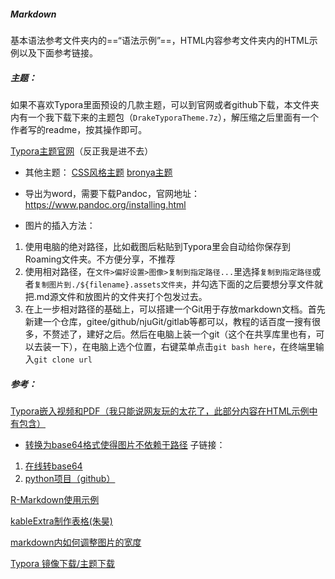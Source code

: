 ##### Markdown

基本语法参考文件夹内的==“语法示例”==，HTML内容参考文件夹内的HTML示例以及下面参考链接。

##### 主题：

如果不喜欢Typora里面预设的几款主题，可以到官网或者github下载，本文件夹内有一个我下载下来的主题包（`DrakeTyporaTheme.7z`），解压缩之后里面有一个作者写的readme，按其操作即可。

[Typora主题官网](https://theme.typora.io/)（反正我是进不去）

* 其他主题：
  [CSS风格主题](https://github.com/Theigrams/My-Typora-Themes)
  [bronya主题](https://www.aliyundrive.com/s/rjtFfUH4oB1/folder/61d827a7190238da84ec40b88a39514f35550df2)
* 导出为word，需要下载Pandoc，官网地址：<https://www.pandoc.org/installing.html> 


* 图片的插入方法：

1. 使用电脑的绝对路径，比如截图后粘贴到Typora里会自动给你保存到Roaming文件夹。不方便分享，不推荐
2. 使用相对路径，在`文件>偏好设置>图像>复制到指定路径...`里选择`复制到指定路径`或者`复制图片到./${filename}.assets文件夹`，并勾选下面的之后要想分享文件就把.md源文件和放图片的文件夹打个包发过去。
3. 在上一步相对路径的基础上，可以搭建一个Git用于存放markdown文档。首先新建一个仓库，gitee/github/njuGit/gitlab等都可以，教程的话百度一搜有很多，不赘述了，建好之后。然后在电脑上装一个git（这个在共享库里也有，可以去装一下），在电脑上选个位置，右键菜单点击`git bash here`，在终端里输入`git clone url`

##### 参考：

[Typora嵌入视频和PDF（我只能说网友玩的太花了，此部分内容在HTML示例中有包含）](https://zhuanlan.zhihu.com/p/342135587)

* [转换为base64格式使得图片不依赖于路径](https://blog.csdn.net/qq_28304687/article/details/111480163)
  子链接：

1. [在线转base64](https://tool.chinaz.com/tools/imgtobase)
2. [python项目（github）](https://github.com/hujingnb/markdownImage/tree/master)

[R-Markdown使用示例](https://www.jianshu.com/p/f50ac311b591)

[kableExtra制作表格(朱昊)](http://haozhu233.github.io/kableExtra/awesome_table_in_html_cn.html)

[markdown内如何调整图片的宽度](https://www.cnblogs.com/ds37/p/11802849.html#:~:text=Markdown中插入图片怎么定义图片的大小或比例？)

[Typora 镜像下载/主题下载](https://www.cnblogs.com/planckstars/p/14391527.html)


